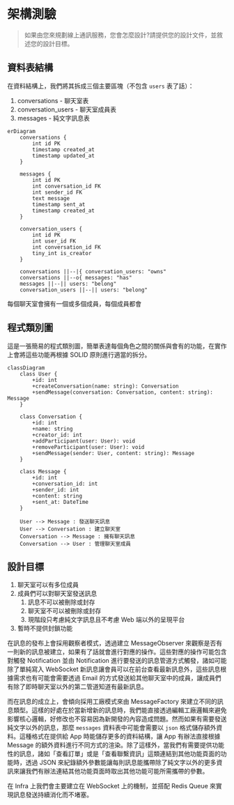 # 架構測驗

> 如果由您來規劃線上通訊服務，您會怎麼設計?請提供您的設計文件，並敘述您的設計目標。

## 資料表結構

在資料結構上，我們將其拆成三個主要區塊（不包含 `users` 表了話）：

1. conversations - 聊天室表
2. conversation_users - 聊天室成員表
3. messages - 純文字訊息表

```mermaid
erDiagram
    conversations {
        int id PK
        timestamp created_at
        timestamp updated_at
    }

    messages {
        int id PK
        int conversation_id FK
        int sender_id FK
        text message
        timestamp sent_at
        timestamp created_at
    }

    conversation_users {
        int id PK
        int user_id FK
        int conversation_id FK
        tiny_int is_creator
    }

    conversations ||--|{ conversation_users: "owns"
    conversations ||--o{ messages: "has"
    messages ||--|| users: "belong"
    conversation_users ||--|| users: "belong"
```

每個聊天室會擁有一個或多個成員，每個成員都會

## 程式類別圖

這是一張簡易的程式類別圖，簡單表達每個角色之間的關係與會有的功能，在實作上會將這些功能再根據 SOLID 原則進行適當的拆分。

```mermaid
classDiagram
    class User {
        +id: int
        +createConversation(name: string): Conversation
        +sendMessage(conversation: Conversation, content: string): Message
    }

    class Conversation {
        +id: int
        +name: string
        +creator_id: int
        +addParticipant(user: User): void
        +removeParticipant(user: User): void
        +sendMessage(sender: User, content: string): Message
    }

    class Message {
        +id: int
        +conversation_id: int
        +sender_id: int
        +content: string
        +sent_at: DateTime
    }

    User --> Message : 發送聊天訊息
    User --> Conversation : 建立聊天室
    Conversation --> Message : 擁有聊天訊息
    Conversation --> User : 管理聊天室成員
```

## 設計目標

1. 聊天室可以有多位成員
2. 成員們可以對聊天室發送訊息
    1. 訊息不可以被刪除或封存
    2. 聊天室不可以被刪除或封存
    3. 現階段只考慮純文字訊息且不考慮 Web 端以外的呈現平台
3. 暫時不提供封鎖功能

在訊息的發布上會採用觀察者模式，透過建立 MessageObserver 來觀察是否有一則新的訊息被建立，如果有了話就會進行對應的操作。這些對應的操作可能包含對觸發 Notification 並由 Notification 進行要發送的訊息管道方式觸發，諸如可能除了單純寫入 WebSocket 新訊息讓會員可以在前台查看最新訊息外，這些訊息根據需求也有可能會需要透過 Email 的方式發送給其他聊天室中的成員，讓成員們有除了即時聊天室以外的第二管道知道有最新訊息。

而在訊息的成立上，會傾向採用工廠模式來由 MessageFactory 來建立不同的訊息類型。這樣的好處在於當新增新的訊息時，我們能直接透過編輯工廠邏輯來避免影響核心邏輯，好修改也不容易因為新開發的內容造成問題。然而如果有需要發送純文字以外的訊息，那麼 `messages` 資料表中可能會需要以 `json` 格式儲存額外資料。這種格式在提供給 App 時能儲存更多的資料結構，讓 App 有辦法直接根據 Message 的額外資料進行不同方式的渲染。除了這樣外，當我們有需要提供功能性的訊息，諸如「查看訂單」或是「查看聯繫資訊」這類連結到其他功能頁面的功能時，透過 JSON 來紀錄額外參數能讓每則訊息能攜帶除了純文字以外的更多資訊來讓我們有辦法連結其他功能頁面時取出其他功能可能所需攜帶的參數。

在 Infra 上我們會主要建立在 WebSocket 上的機制，並搭配 Redis Queue 來實現訊息發送持續消化而不堵塞。

